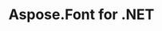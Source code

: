 ---
title: Aspose.Font for .NET
type: docs
weight: 10
url: /net/
keywords: "Aspose.Font for .NET, Aspose Font, Aspose API Reference."
description: Aspose.Font is a .NET font loading and Font library. It supports multiple font formats such as TrueType (with TrueType collections), CFF, OpenType, and Type1.
is_root: true
---